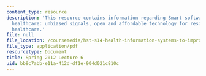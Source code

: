 ```yaml
---
content_type: resource
description: 'This resource contains information regarding Smart software design for
  healthcare: unbiased signals, open and affordable technology for resource-constrained
  healthcare.'
file: null
file_location: /coursemedia/hst-s14-health-information-systems-to-improve-quality-of-care-in-resource-poor-settings-spring-2012/bb9c7abbe11a412ddf1e904d021c810c_MITHST_S14S12_lec11_1206.pdf
file_type: application/pdf
resourcetype: Document
title: Spring 2012 Lecture 6
uid: bb9c7abb-e11a-412d-df1e-904d021c810c
---
```

